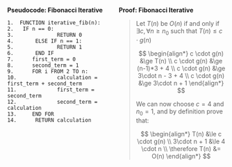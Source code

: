 <div style="display: flex; gap: 10px;">

<div style="flex: 1;">

**Pseudocode: Fibonacci Iterative**
```text
1.  FUNCTION iterative_fib(n):
2. 	 IF n == 0:
3.         		RETURN 0
4.    	 ELSE IF n == 1:
5.         		RETURN 1
6.    	 END IF
7.     	first_term = 0
8.     	second_term = 1
9.     	FOR i FROM 2 TO n:
10.        		calculation = first_term + second_term
11.        		first_term = second_term
12.        		second_term = calculation
13.    	END FOR
14.   	 RETURN calculation
```
</div>

<div style="flex: 1;">

**Proof: Fibonacci Iterative**
> Let $T(n)$ be $O(n)$ if and only if $\exists c, \forall n \ge n_0$ such that $T(n)\le c \cdot g(n)$
> 
> $$
> \begin{align*}
c \cdot g(n) &\ge T(n) \\
c \cdot g(n) &\ge (n-1)*3 + 4 \\
c \cdot g(n) &\ge 3\cdot n - 3 + 4 \\
c \cdot g(n) &\ge 3\cdot n + 1
> \end{align*}
> $$
>
> We can now choose $c=4$ and $n_0=1$, and by definition prove that:
> 
> $$
> \begin{align*}
> T(n) &\le c \cdot g(n) \\
> 3\cdot n + 1 &\le 4 \cdot n \\
> \therefore T(n) &= O(n)
> \end{align*}
> $$

</div> </div>
